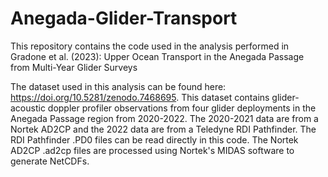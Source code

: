 # Anegada-Glider-Transport

This repository contains the code used in the analysis performed in Gradone et al. (2023): Upper Ocean Transport in the Anegada Passage from Multi-Year Glider Surveys

The dataset used in this analysis can be found here: https://doi.org/10.5281/zenodo.7468695. This dataset contains glider-acoustic doppler profiler observations from four glider deployments in the Anegada Passage region from 2020-2022. The 2020-2021 data are from a Nortek AD2CP and the 2022 data are from a Teledyne RDI Pathfinder. The RDI Pathfinder .PD0 files can be read directly in this code.  The Nortek AD2CP .ad2cp files are processed using Nortek's MIDAS software to generate NetCDFs.
